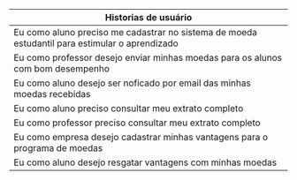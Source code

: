 | Historias de usuário  |
| --------------------- |
|Eu como aluno preciso me cadastrar no sistema de moeda estudantil para estimular o aprendizado|
|Eu como professor desejo enviar minhas moedas para os alunos com bom desempenho|
|Eu como aluno desejo ser noficado por email das minhas moedas recebidas|
|Eu como aluno preciso consultar meu extrato completo|
|Eu como professor preciso consultar meu extrato completo|
|Eu como empresa desejo cadastrar minhas vantagens para o programa de moedas|
|Eu como aluno desejo resgatar vantagens com minhas moedas|
